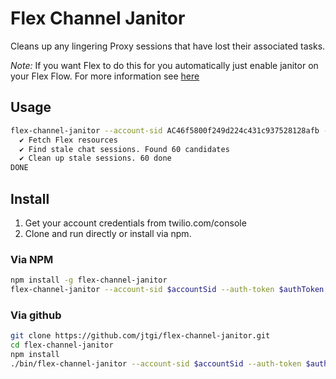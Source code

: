 # Flex Channel Janitor
Cleans up any lingering Proxy sessions that have lost their associated tasks.

*Note:* If you want Flex to do this for you automatically just enable janitor on your Flex Flow. For more information see [here](https://www.twilio.com/docs/flex/api/flow#create-a-flex-flow-with-studio)

## Usage
```sh
flex-channel-janitor --account-sid AC46f5800f249d224c431c937528128afb --auth-token 73286632772f1fc262a05fbgaaj6h2de
  ✔ Fetch Flex resources
  ✔ Find stale chat sessions. Found 60 candidates
  ✔ Clean up stale sessions. 60 done
DONE
```

## Install
1. Get your account credentials from twilio.com/console
2. Clone and run directly or install via npm.

### Via NPM
```sh
npm install -g flex-channel-janitor
flex-channel-janitor --account-sid $accountSid --auth-token $authToken
```

### Via github
```sh
git clone https://github.com/jtgi/flex-channel-janitor.git
cd flex-channel-janitor
npm install
./bin/flex-channel-janitor --account-sid $accountSid --auth-token $authToken
```
